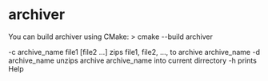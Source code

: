 # archiver
You can build archiver using CMake: > cmake --build archiver

-c archive_name file1 [file2 ...] zips file1, file2, ..., to archive archive_name
-d archive_name unzips archive archive_name into current dirrectory
-h prints Help